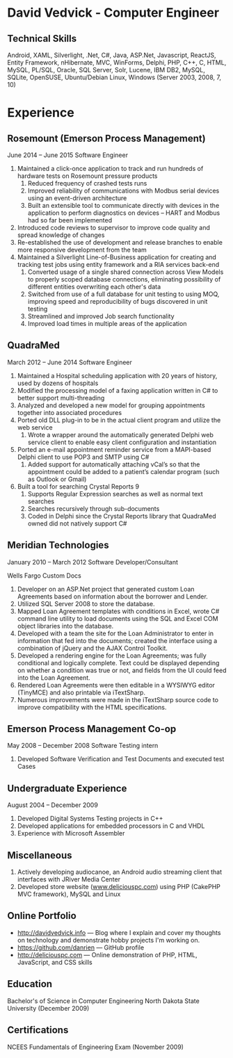 David Vedvick - Computer Engineer
=================================

Technical Skills
----------------
Android, XAML, Silverlight, .Net, C#, Java, ASP.Net, Javascript, ReactJS, Entity Framework, nHibernate, MVC, WinForms, Delphi, PHP, C++, C, HTML, MySQL, PL/SQL, Oracle, SQL Server, Solr, Lucene, IBM DB2, MySQL, SQLite, OpenSUSE, Ubuntu/Debian  Linux, Windows (Server 2003, 2008, 7, 10) 


Experience
==========

Rosemount (Emerson Process Management)
--------------------------------------
June 2014 – June 2015
Software Engineer

1. Maintained a click-once application to track and run hundreds of hardware tests on Rosemount pressure products
	1. Reduced frequency of crashed tests runs
	2. Improved reliability of communications with Modbus serial devices using an event-driven architecture
	3. Built an extensible tool to communicate directly with devices in the application to perform diagnostics on devices – HART and Modbus had so far been implemented
2. Introduced code reviews to supervisor to improve code quality and spread knowledge of changes
3. Re-established the use of development and release branches to enable more responsive development from the team
4. Maintained a Silverlight Line-of-Business application for creating and tracking test jobs using entity framework and a RIA services back-end
	1. Converted usage of a single shared connection across View Models to properly scoped database connections, eliminating possibility of different entities overwriting each other's data
	2. Switched from use of a full database for unit testing to using MOQ, improving speed and reproducibility of bugs discovered in unit testing
	3. Streamlined and improved Job search functionality
	4. Improved load times in multiple areas of the application

QuadraMed
---------
March 2012 – June 2014
Software Engineer

1. Maintained a Hospital scheduling application with 20 years of history, used by dozens of hospitals
2. Modified the processing model of a faxing application written in C# to better support multi-threading
3. Analyzed and developed a new model for grouping appointments together into associated procedures
4. Ported old DLL plug-in to be in the actual client program and utilize the web service
	1. Wrote a wrapper around the automatically generated Delphi web service client to enable easy client configuration and instantiation
5. Ported an e-mail appointment reminder service from a MAPI-based Delphi client to use POP3 and SMTP using C#
	1. Added support for automatically attaching vCal’s so that the appointment could be added to a patient’s calendar program (such as Outlook or Gmail)
6. Built a tool for searching Crystal Reports 9
	1. Supports Regular Expression searches as well as normal text searches
	2. Searches recursively through sub-documents
	3. Coded in Delphi since the Crystal Reports library that QuadraMed owned did not natively support C#

Meridian Technologies
---------------------
January 2010 – March 2012
Software Developer/Consultant

Wells Fargo Custom Docs
1. Developer on an ASP.Net project that generated custom Loan Agreements based on information about the borrower and Lender.
2. Utilized SQL Server 2008 to store the database.
3. Mapped Loan Agreement templates with conditions in Excel, wrote C# command line utility to load documents using the SQL and Excel COM object libraries into the database.
4. Developed with a team the site for the Loan Administrator to enter in information that fed into the documents; created the interface using a combination of jQuery and the AJAX Control Toolkit.
5. Developed a rendering engine for the Loan Agreements; was fully conditional and logically complete.  Text could be displayed depending on whether a condition was true or not, and fields from the UI could feed into the Loan Agreement.
6. Rendered Loan Agreements were then editable in a WYSIWYG editor (TinyMCE) and also printable via iTextSharp.
7. Numerous improvements were made in the iTextSharp source code to improve compatibility with the HTML specifications.

Emerson Process Management Co-op
--------------------------------
May 2008 – December 2008
Software Testing intern

1. Developed Software Verification and Test Documents and executed test Cases


Undergraduate Experience
------------------------
August 2004 – December 2009
1. Developed Digital Systems Testing projects in C++
2. Developed applications for embedded processors in C and VHDL
3. Experience with Microsoft Assembler

Miscellaneous
-------------
1. Actively developing audiocanoe, an Android audio streaming client that interfaces with JRiver Media Center
2. Developed store website (www.deliciouspc.com) using PHP (CakePHP MVC framework), MySQL and Linux

Online Portfolio
----------------
* http://davidvedvick.info — Blog where I explain and cover my thoughts on technology and demonstrate hobby projects I'm working on.
* https://github.com/danrien — GitHub profile
* http://deliciouspc.com — Online demonstration of PHP, HTML, JavaScript, and CSS skills

Education
---------
Bachelor's of Science in Computer Engineering   North Dakota State University (December 2009)

Certifications
--------------
NCEES Fundamentals of Engineering Exam (November 2009)

